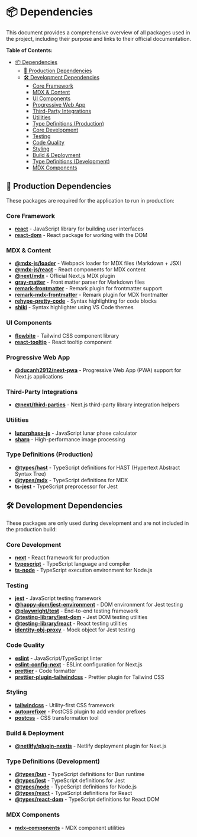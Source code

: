 # 📦 Dependencies

This document provides a comprehensive overview of all packages used in the project, including their purpose and links to their official documentation.

**Table of Contents:**

- [📦 Dependencies](#-dependencies)
  - [🎯 Production Dependencies](#-production-dependencies)
  - [🛠️ Development Dependencies](#️-development-dependencies)
    - [Core Framework](#core-framework)
    - [MDX & Content](#mdx--content)
    - [UI Components](#ui-components)
    - [Progressive Web App](#progressive-web-app)
    - [Third-Party Integrations](#third-party-integrations)
    - [Utilities](#utilities)
    - [Type Definitions (Production)](#type-definitions-production)
    - [Core Development](#core-development)
    - [Testing](#testing)
    - [Code Quality](#code-quality)
    - [Styling](#styling)
    - [Build & Deployment](#build--deployment)
    - [Type Definitions (Development)](#type-definitions-development)
    - [MDX Components](#mdx-components)

## 🎯 Production Dependencies

These packages are required for the application to run in production:

### Core Framework

- **[react](https://react.dev/)** - JavaScript library for building user interfaces
- **[react-dom](https://reactjs.org/)** - React package for working with the DOM

### MDX & Content

- **[@mdx-js/loader](https://github.com/mdx-js/mdx)** - Webpack loader for MDX files (Markdown + JSX)
- **[@mdx-js/react](https://github.com/mdx-js/mdx)** - React components for MDX content
- **[@next/mdx](https://github.com/vercel/next.js/tree/canary/packages/next-mdx)** - Official Next.js MDX plugin
- **[gray-matter](https://github.com/jonschlinkert/gray-matter)** - Front matter parser for Markdown files
- **[remark-frontmatter](https://github.com/remarkjs/remark-frontmatter)** - Remark plugin for frontmatter support
- **[remark-mdx-frontmatter](https://github.com/remcohaszing/remark-mdx-frontmatter)** - Remark plugin for MDX frontmatter
- **[rehype-pretty-code](https://github.com/rehypejs/rehype-pretty-code)** - Syntax highlighting for code blocks
- **[shiki](https://github.com/shikijs/shiki)** - Syntax highlighter using VS Code themes

### UI Components

- **[flowbite](https://flowbite.com/)** - Tailwind CSS component library
- **[react-tooltip](https://github.com/ReactTooltip/react-tooltip)** - React tooltip component

### Progressive Web App

- **[@ducanh2912/next-pwa](https://github.com/ducanh2912/next-pwa)** - Progressive Web App (PWA) support for Next.js applications

### Third-Party Integrations

- **[@next/third-parties](https://github.com/vercel/next.js/tree/canary/packages/next-third-parties)** - Next.js third-party library integration helpers

### Utilities

- **[lunarphase-js](https://github.com/jasonsturges/lunarphase-js)** - JavaScript lunar phase calculator
- **[sharp](https://sharp.pixelplumbing.com/)** - High-performance image processing

### Type Definitions (Production)

- **[@types/hast](https://github.com/DefinitelyTyped/DefinitelyTyped/tree/master/types/hast)** - TypeScript definitions for HAST (Hypertext Abstract Syntax Tree)
- **[@types/mdx](https://github.com/DefinitelyTyped/DefinitelyTyped/tree/master/types/mdx)** - TypeScript definitions for MDX
- **[ts-jest](https://github.com/kulshekhar/ts-jest)** - TypeScript preprocessor for Jest

## 🛠️ Development Dependencies

These packages are only used during development and are not included in the production build:

### Core Development

- **[next](https://nextjs.org/)** - React framework for production
- **[typescript](https://www.typescriptlang.org/)** - TypeScript language and compiler
- **[ts-node](https://github.com/TypeStrong/ts-node)** - TypeScript execution environment for Node.js

### Testing

- **[jest](https://jestjs.io/)** - JavaScript testing framework
- **[@happy-dom/jest-environment](https://github.com/capricorn86/happy-dom)** - DOM environment for Jest testing
- **[@playwright/test](https://playwright.dev/)** - End-to-end testing framework
- **[@testing-library/jest-dom](https://github.com/testing-library/jest-dom)** - Jest DOM testing utilities
- **[@testing-library/react](https://github.com/testing-library/react-testing-library)** - React testing utilities
- **[identity-obj-proxy](https://github.com/keyz/identity-obj-proxy)** - Mock object for Jest testing

### Code Quality

- **[eslint](https://eslint.org/)** - JavaScript/TypeScript linter
- **[eslint-config-next](https://github.com/vercel/next.js/tree/canary/packages/eslint-config-next)** - ESLint configuration for Next.js
- **[prettier](https://prettier.io/)** - Code formatter
- **[prettier-plugin-tailwindcss](https://github.com/tailwindlabs/prettier-plugin-tailwindcss)** - Prettier plugin for Tailwind CSS

### Styling

- **[tailwindcss](https://tailwindcss.com/)** - Utility-first CSS framework
- **[autoprefixer](https://github.com/postcss/autoprefixer)** - PostCSS plugin to add vendor prefixes
- **[postcss](https://postcss.org/)** - CSS transformation tool

### Build & Deployment

- **[@netlify/plugin-nextjs](https://github.com/netlify/netlify-plugin-nextjs)** - Netlify deployment plugin for Next.js

### Type Definitions (Development)

- **[@types/bun](https://github.com/DefinitelyTyped/DefinitelyTyped/tree/master/types/bun)** - TypeScript definitions for Bun runtime
- **[@types/jest](https://github.com/DefinitelyTyped/DefinitelyTyped/tree/master/types/jest)** - TypeScript definitions for Jest
- **[@types/node](https://github.com/DefinitelyTyped/DefinitelyTyped/tree/master/types/node)** - TypeScript definitions for Node.js
- **[@types/react](https://github.com/DefinitelyTyped/DefinitelyTyped/tree/master/types/react)** - TypeScript definitions for React
- **[@types/react-dom](https://github.com/DefinitelyTyped/DefinitelyTyped/tree/master/types/react-dom)** - TypeScript definitions for React DOM

### MDX Components

- **[mdx-components](https://github.com/mdx-js/mdx/tree/main/packages/mdx-components)** - MDX component utilities
